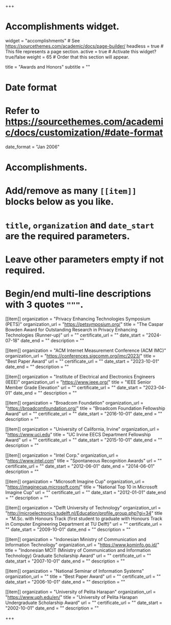 +++
# Accomplishments widget.
widget = "accomplishments"  # See https://sourcethemes.com/academic/docs/page-builder/
headless = true  # This file represents a page section.
active = true  # Activate this widget? true/false
weight = 65  # Order that this section will appear.

title = "Awards and Honors"
subtitle = ""

# Date format
#   Refer to https://sourcethemes.com/academic/docs/customization/#date-format
date_format = "Jan 2006"

# Accomplishments.
#   Add/remove as many `[[item]]` blocks below as you like.
#   `title`, `organization` and `date_start` are the required parameters.
#   Leave other parameters empty if not required.
#   Begin/end multi-line descriptions with 3 quotes `"""`.

[[item]]
  organization = "Privacy Enhancing Technologies Symposium (PETS)"
  organization_url = "https://petsymposium.org/"
  title = "The Caspar Bowden Award for Outstanding Research in Privacy Enhancing Technologies (Runner-up)"
  url = ""
  certificate_url = ""
  date_start = "2024-07-18"
  date_end = ""
  description = ""

[[item]]
  organization = "ACM Internet Measurement Conference (ACM IMC)"
  organization_url = "https://conferences.sigcomm.org/imc/2023/"
  title = "Best Paper Award"
  url = ""
  certificate_url = ""
  date_start = "2023-10-01"
  date_end = ""
  description = ""

[[item]]
  organization = "Institute of Electrical and Electronics Engineers (IEEE)"
  organization_url = "https://www.ieee.org/"
  title = "IEEE Senior Member Grade Elevation"
  url = ""
  certificate_url = ""
  date_start = "2023-04-01"
  date_end = ""
  description = ""

[[item]]
  organization = "Broadcom Foundation"
  organization_url = "https://broadcomfoundation.org/"
  title = "Broadcom Foundation Fellowship Award"
  url = ""
  certificate_url = ""
  date_start = "2016-10-01"
  date_end = ""
  description = ""

[[item]]
  organization = "University of California, Irvine"
  organization_url = "https://www.uci.edu"
  title = "UC Irvine EECS Department Fellowship Award"
  url = ""
  certificate_url = ""
  date_start = "2015-10-01"
  date_end = ""
  description = ""

[[item]]
  organization = "Intel Corp."
  organization_url = "https://www.intel.com"
  title = "Spontaneous Recognition Awards"
  url = ""
  certificate_url = ""
  date_start = "2012-06-01"
  date_end = "2014-06-01"
  description = ""

[[item]]
  organization = "Microsoft Imagine Cup"
  organization_url = "https://imaginecup.microsoft.com/"
  title = "National Top 10 in Microsoft Imagine Cup"
  url = ""
  certificate_url = ""
  date_start = "2012-01-01"
  date_end = ""
  description = ""

[[item]]
  organization = "Delft University of Technology"
  organization_url = "http://microelectronics.tudelft.nl/Education/profile_group.php?gi=34"
  title = "M.Sc. with Honours Track (first student to graduate with Honours Track in Computer Engineering Department at TU Delft)"
  url = ""
  certificate_url = ""
  date_start = "2009-10-01"
  date_end = ""
  description = ""

[[item]]
  organization = "Indonesian Ministry of Communication and Information Technology"
  organization_url = "https://www.kominfo.go.id/"
  title = "Indonesian MCIT (Ministry of Communication and Information Technology) Graduate Scholarship Award"
  url = ""
  certificate_url = ""
  date_start = "2007-10-01"
  date_end = ""
  description = ""

[[item]]
  organization = "National Seminar of Information Systems"
  organization_url = ""
  title = "Best Paper Award"
  url = ""
  certificate_url = ""
  date_start = "2006-10-01"
  date_end = ""
  description = ""

[[item]]
  organization = "University of Pelita Harapan"
  organization_url = "https://www.uph.edu/en/"
  title = "University of Pelita Harapan Undergraduate Scholarship Award"
  url = ""
  certificate_url = ""
  date_start = "2002-10-01"
  date_end = ""
  description = ""

+++
